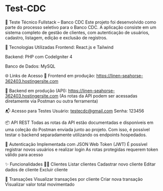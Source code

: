 # Test-CDC

💼 Teste Técnico Fullstack – Banco CDC
Este projeto foi desenvolvido como parte do processo seletivo para o Banco CDC. A aplicação consiste em um sistema completo de gestão de clientes, com autenticação de usuários, cadastro, listagem, edição e exclusão de registros.

🚀 Tecnologias Utilizadas
Frontend: React.js e Tailwind

Backend: PHP com CodeIgniter 4

Banco de Dados: MySQL

🌐 Links de Acesso
🔗 Frontend em produção:
https://linen-seahorse-362403.hostingersite.com

🔗 Backend em produção (API):
https://linen-seahorse-362403.hostingersite.com
(As rotas da API podem ser acessadas diretamente via Postman ou outra ferramenta)

📬 Acesso para Testes
Usuário: testecdc@gmail.com
Senha: 123456

📦 API REST
Todas as rotas da API estão documentadas e disponíveis em uma coleção do Postman enviada junto ao projeto. Com isso, é possível testar o backend separadamente utilizando os endpoints hospedados.

🔐 Autenticação
Implementada com JSON Web Token (JWT)
É possível registrar novos usuários e realizar login
As rotas protegidas requerem token válido para acesso

✨ Funcionalidades
🧑‍💼 Clientes
Listar clientes
Cadastrar novo cliente
Editar dados de cliente
Excluir cliente

💸 Transações
Visualizar transações por cliente
Criar nova transação
Visualizar valor total movimentado
